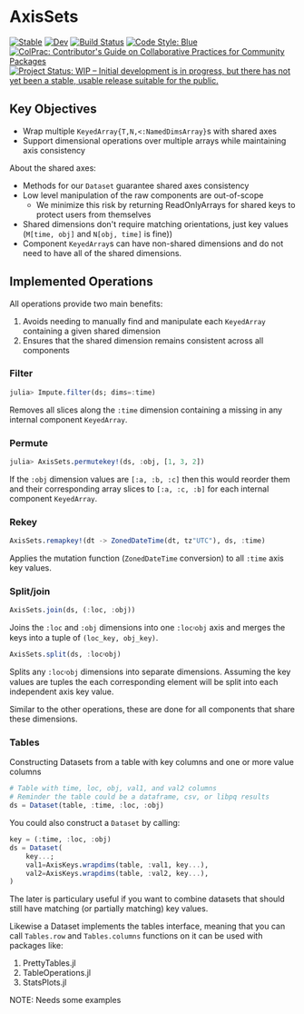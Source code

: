 # AxisSets

[![Stable](https://img.shields.io/badge/docs-stable-blue.svg)](https://invenia.github.io/AxisSets.jl/stable)
[![Dev](https://img.shields.io/badge/docs-dev-blue.svg)](https://invenia.github.io/AxisSets.jl/dev)
[![Build Status](https://github.com/invenia/AxisSets.jl/workflows/CI/badge.svg)](https://github.com/invenia/AxisSets.jl/actions)
[![Code Style: Blue](https://img.shields.io/badge/code%20style-blue-4495d1.svg)](https://github.com/invenia/BlueStyle)
[![ColPrac: Contributor's Guide on Collaborative Practices for Community Packages](https://img.shields.io/badge/ColPrac-Contributor's%20Guide-blueviolet)](https://github.com/SciML/ColPrac)
[![Project Status: WIP – Initial development is in progress, but there has not yet been a stable, usable release suitable for the public.](https://www.repostatus.org/badges/latest/wip.svg)](https://www.repostatus.org/#wip)

## Key Objectives

- Wrap multiple `KeyedArray{T,N,<:NamedDimsArray}`s with shared axes
- Support dimensional operations over multiple arrays while maintaining axis consistency

About the shared axes:
- Methods for our `Dataset` guarantee shared axes consistency
- Low level manipulation of the raw components are out-of-scope
  - We minimize this risk by returning ReadOnlyArrays for shared keys to protect users from themselves
- Shared dimensions don't require matching orientations, just key values (`M[time, obj]` and `N[obj, time]` is fine))
- Component `KeyedArray`s can have non-shared dimensions and do not need to have all of the shared dimensions.

## Implemented Operations

All operations provide two main benefits:

1. Avoids needing to manually find and manipulate each `KeyedArray` containing a given shared dimension
2. Ensures that the shared dimension remains consistent across all components

### Filter

```julia
julia> Impute.filter(ds; dims=:time)
```

Removes all slices along the `:time` dimension containing a missing in any internal component `KeyedArray`.

### Permute

```julia
julia> AxisSets.permutekey!(ds, :obj, [1, 3, 2])
```

If the `:obj` dimension values are `[:a, :b, :c]` then this would reorder them and their
corresponding array slices to `[:a, :c, :b]` for each internal component `KeyedArray`.

### Rekey

```julia
AxisSets.remapkey!(dt -> ZonedDateTime(dt, tz"UTC"), ds, :time)
```

Applies the mutation function (`ZonedDateTime` conversion) to all `:time` axis key values.

### Split/join

```julia
AxisSets.join(ds, (:loc, :obj))
```
Joins the `:loc` and `:obj` dimensions into one `:locᵡobj` axis and merges the keys into
a tuple of `(loc_key, obj_key)`.

```julia
AxisSets.split(ds, :locᵡobj)
```
Splits any `:locᵡobj` dimensions into separate dimensions.
Assuming the key values are tuples the each corresponding element will be split into each
independent axis key value.

Similar to the other operations, these are done for all components that share these dimensions.

### Tables

Constructing Datasets from a table with key columns and one or more value columns
```julia
# Table with time, loc, obj, val1, and val2 columns
# Reminder the table could be a dataframe, csv, or libpq results
ds = Dataset(table, :time, :loc, :obj)
```
You could also construct a `Dataset` by calling:
```julia
key = (:time, :loc, :obj)
ds = Dataset(
    key...;
    val1=AxisKeys.wrapdims(table, :val1, key...),
    val2=AxisKeys.wrapdims(table, :val2, key...),
)
```
The later is particulary useful if you want to combine datasets that should still have
matching (or partially matching) key values.

Likewise a Dataset implements the tables interface, meaning that you can call
`Tables.row` and `Tables.columns` functions on it can be used with packages like:

1. PrettyTables.jl
2. TableOperations.jl
3. StatsPlots.jl

NOTE: Needs some examples
